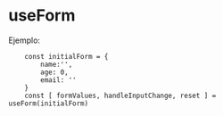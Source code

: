 # useForm 

Ejemplo: 

```
    const initialForm = {
        name:'',
        age: 0,
        email: ''
    }
    const [ formValues, handleInputChange, reset ] = useForm(initialForm)
```